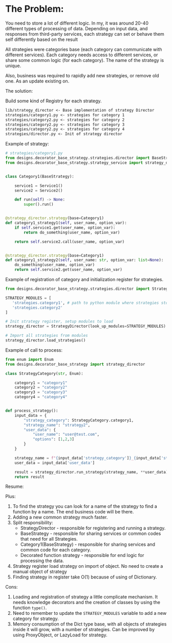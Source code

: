 
# The Problem:

You need to store a lot of different logic. In my, it was around 20-40 different types of processing of data.
Depending on input data, and responses from third-party services, each strategy can set or behave them self differently based on the result


All strategies were categories base (each category can communicate with different services). Each category needs access
to different services, or share some common logic (for each category). The name of the strategy is unique.

Also, business was required to rapidly add new strategies, or remove old one. As an update existing on.

The solution:

Build some kind of Registry for each strategy.


```markdown
lib/strategy_director <- Base implementation of strategy Director
strategies/category1.py <- strategies for category 1
strategies/category2.py <- strategies for category 2
strategies/category2.py <- strategies for category 3
strategies/category2.py <- strategies for category 4
strategies/director.py <- Init of strategy director
```

Example of strategy:

```python
# strategies/category1.py
from designs.decorator_base_strategy.strategies.director import BaseStrategy
from designs.decorator_base_strategy.strategy_service import strategy_director


class Category1(BaseStrategy):

    service1 = Service1()
    service2 = Service2()

    def run(self) -> None:
        super().run()


@strategy_director.strategy(base=Category1)
def category1_strategy1(self, user_name, option_var):
    if self.service1.get(user_name, option_var):
        return do_something(user_name, option_var)

    return self.service2.call(user_name, option_var)


@strategy_director.strategy(base=Category1)
def category1_strategy2(self, user_name: str, option_var: list=None):
    do_something(user_name, option_var)
    return self.service2.get(user_name, option_var)

```
Example of registration of category and initialization register for strategies.


```python
from designs.decorator_base_strategy.strategies.director import StrategyDirector

STRATEGY_MODULES = [
   'strategies.category1', # path to python module where strategies store
   'strategies.category2'
]

# Init strategy register, setup modules to load
strategy_director = StrategyDirector(look_up_modules=STRATEGY_MODULES)

# Import all strategies from modules
strategy_director.load_strategies()

```


Example of call to process:

```python
from enum import Enum
from designs.decorator_base_strategy import strategy_director

class StrategyCategory(str, Enum):

    category1 = "category1"
    category2 = "category2"
    category3 = "category3"
    category4 = "category4"


def process_strategy():
    input_data = {
        "strategy_category": StrategyCategory.category1,
        "strategy_name": "strategy2",
        "user_data": {
            "user_name": "user@test.com",
            "options": [1,2,3]
        }
    }

    strategy_name = f"{input_data['strategy_category']}_{input_data['strategy_name']}"
    user_data = input_data['user_data']

    result = strategy_director.run_strategy(strategy_name, **user_data)
    return result

```

Resume:

Plus:
1) To find the strategy you can look for a name of the strategy to find a function by a name. The end business code will be there.
2) Adding a new common strategy much faster.
3) Split responsibility:
   * StrategyDirector - responsible for registering and running a strategy.
   * BaseStrategy - responsible for sharing services or common codes that need for all Strategies.
   * Category1(BaseStrategy) - responsible for sharing services and common code for each category.
   * Decorated function strategy - responsible for end logic for processing the data.
4) Strategy register load strategy on import of object. No need to create a manual object of strategy
5) Finding strategy in register take O(1) because of using of Dictionary.

Cons:
1) Loading and registration of strategy a little complicate mechanism. It needs knowledge decorators and the creation
of classes by using the function `type()`.
2) Need to remember to update the `STRATEGY_MODULES` variable to add a new category for strategy.
3) Memory consumption of the Dict type base, with all objects of strategies inside it will grow, with a number of strategies.
Can be improved by using ProxyObject, or LazyLoad for strategy.
